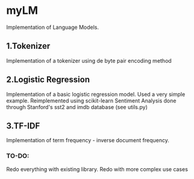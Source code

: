 # myLM
Implementation of Language Models.


## 1.Tokenizer
Implementation of a tokenizer using de byte pair encoding method

## 2.Logistic Regression
Implementation of a basic logistic regression model. Used a very simple example.
Reimplemented using scikit-learn
Sentiment Analysis done through Stanford's sst2 and imdb database (see utils.py)


## 3.TF-IDF
Implementation of term frequency - inverse document frequency.




### TO-DO:
Redo everything with existing library.
Redo with more complex use cases

